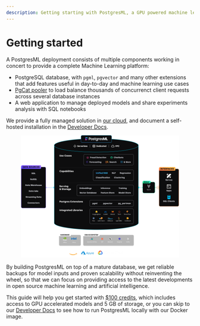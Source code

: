 ```yaml
---
description: Getting starting with PostgresML, a GPU powered machine learning database.
---
```


# Getting started

A PostgresML deployment consists of multiple components working in concert to provide a complete Machine Learning platform:

* PostgreSQL database, with `pgml`, `pgvector` and many other extensions that add features useful in day-to-day and machine learning use cases
* [PgCat pooler](/docs/open-source/pgcat/) to load balance thousands of concurrenct client requests across several database instances
* A web application to manage deployed models and share experiments analysis with SQL notebooks

We provide a fully managed solution in [our cloud](/docs/cloud/overview), and document a self-hosted installation in the [Developer Docs](/docs/open-source/pgml/developers/quick-start-with-docker).

<figure class="my-4"><img src="../../.gitbook/assets/architecture.png" alt="PostgresML architecture"><figcaption></figcaption></figure>

By building PostgresML on top of a mature database, we get reliable backups for model inputs and proven scalability without reinventing the wheel, so that we can focus on providing access to the latest developments in open source machine learning and artificial intelligence.

This guide will help you get started with [$100 credits](create-your-database), which includes access to GPU accelerated models and 5 GB of storage, or you can skip to our [Developer Docs](/docs/open-source/pgml/developers/quick-start-with-docker) to see how to run PostgresML locally with our Docker image.
